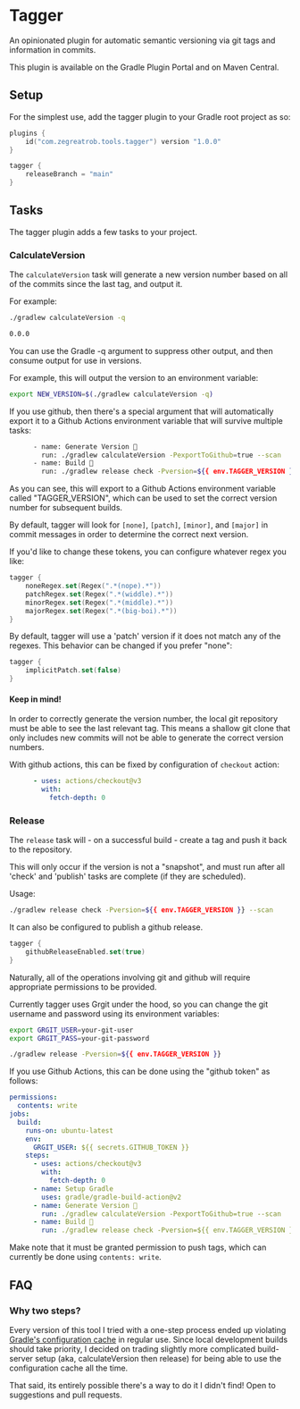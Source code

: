 # Tagger

An opinionated plugin for automatic semantic versioning via git tags and information in commits.

This plugin is available on the Gradle Plugin Portal and on Maven Central.

## Setup

For the simplest use, add the tagger plugin to your Gradle root project as so:

```kotlin
plugins {
    id("com.zegreatrob.tools.tagger") version "1.0.0"
}

tagger {
    releaseBranch = "main"
}
```

## Tasks

The tagger plugin adds a few tasks to your project.

### CalculateVersion

The `calculateVersion` task will generate a new version number based on all of the commits since the last tag, and output it.

For example:

```bash
./gradlew calculateVersion -q                                                                                                                

0.0.0
```

You can use the Gradle -q argument to suppress other output, and then consume output for use in versions.

For example, this will output the version to an environment variable:

```bash
export NEW_VERSION=$(./gradlew calculateVersion -q)
```

If you use github, then there's a special argument that will automatically export it to a Github Actions environment variable that will survive multiple tasks:

```bash
      - name: Generate Version 🧮
        run: ./gradlew calculateVersion -PexportToGithub=true --scan
      - name: Build 🔨
        run: ./gradlew release check -Pversion=${{ env.TAGGER_VERSION }} --scan
```

As you can see, this will export to a Github Actions environment variable called "TAGGER_VERSION", which can be used to set the correct version number for subsequent builds.

By default, tagger will look for `[none]`, `[patch]`, `[minor]`, and `[major]` in commit messages in order to determine the correct next version.

If you'd like to change these tokens, you can configure whatever regex you like:

```kotlin
tagger {
    noneRegex.set(Regex(".*(nope).*"))
    patchRegex.set(Regex(".*(widdle).*"))
    minorRegex.set(Regex(".*(middle).*"))
    majorRegex.set(Regex(".*(big-boi).*"))
}
```

By default, tagger will use a 'patch' version if it does not match any of the regexes. This behavior can be changed if you prefer "none":

```kotlin
tagger {
    implicitPatch.set(false)
}
```

#### Keep in mind!

In order to correctly generate the version number, the local git repository must be able to see the last relevant tag. This means a shallow git clone that only includes new commits will not be able to generate the correct version numbers.

With github actions, this can be fixed by configuration of `checkout` action:

```yml
      - uses: actions/checkout@v3
        with:
          fetch-depth: 0
```

### Release

The `release` task will - on a successful build - create a tag and push it back to the repository.

This will only occur if the version is not a "snapshot", and must run after all 'check' and 'publish' tasks are complete (if they are scheduled).

Usage:

```bash
./gradlew release check -Pversion=${{ env.TAGGER_VERSION }} --scan
```

It can also be configured to publish a github release.

```kotlin
tagger {
    githubReleaseEnabled.set(true)
}
```

Naturally, all of the operations involving git and github will require appropriate permissions to be provided.

Currently tagger uses Grgit under the hood, so you can change the git username and password using its environment variables:

```bash
export GRGIT_USER=your-git-user
export GRGIT_PASS=your-git-password

./gradlew release -Pversion=${{ env.TAGGER_VERSION }}
```

If you use Github Actions, this can be done using the "github token" as follows:

```yml
permissions:
  contents: write
jobs:
  build:
    runs-on: ubuntu-latest
    env:
      GRGIT_USER: ${{ secrets.GITHUB_TOKEN }}
    steps:
      - uses: actions/checkout@v3
        with:
          fetch-depth: 0
      - name: Setup Gradle
        uses: gradle/gradle-build-action@v2
      - name: Generate Version 🧮
        run: ./gradlew calculateVersion -PexportToGithub=true --scan
      - name: Build 🔨
        run: ./gradlew release check -Pversion=${{ env.TAGGER_VERSION }} --scan
```

Make note that it must be granted permission to push tags, which can currently be done using `contents: write`.

## FAQ

### Why two steps?

Every version of this tool I tried with a one-step process ended up violating [Gradle's configuration cache](https://docs.gradle.org/current/userguide/configuration_cache.html) in regular use. Since local development builds should take priority, I decided on trading slightly more complicated build-server setup (aka, calculateVersion then release) for being able to use the configuration cache all the time.

That said, its entirely possible there's a way to do it I didn't find! Open to suggestions and pull requests.

